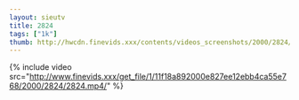 ```yaml
--- 
layout: sieutv
title: 2824
tags: ["1k"]
thumb: http://hwcdn.finevids.xxx/contents/videos_screenshots/2000/2824/preview.mp4.jpg
---
```

{% include video src="http://www.finevids.xxx/get_file/1/11f18a892000e827ee12ebb4ca55e768/2000/2824/2824.mp4/" %} 
